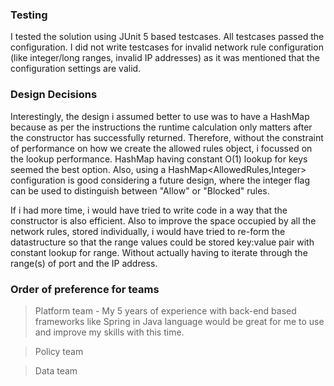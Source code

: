 ### Testing
I tested the solution using JUnit 5 based testcases. All testcases passed the configuration. I did not write testcases for invalid network rule configuration (like integer/long ranges, invalid IP addresses) as it was mentioned that the configuration settings are valid. 

### Design Decisions
Interestingly, the design i assumed better to use was to have a HashMap because as per the instructions the runtime calculation only matters after the constructor has successfully returned. Therefore, without the constraint of performance on how we create the allowed rules object, i focussed on the lookup performance. HashMap having constant O(1) lookup for keys seemed the best option. 
Also, using a HashMap<AllowedRules,Integer> configuration is good considering a future design, where the integer flag can be used to distinguish between "Allow" or "Blocked" rules.

If i had more time, i would have tried to write code in a way that the constructor is also efficient. Also to improve the space occupied by all the network rules, stored individually, i would have tried to re-form the datastructure so that the range values could be stored key:value pair with constant lookup for range. Without actually having to iterate through the range(s) of port and the IP address.

### Order of preference for teams

> Platform team - My 5 years of experience with back-end based frameworks like Spring in Java language would be great for me to use and improve my skills with this time.

> Policy team

> Data team

